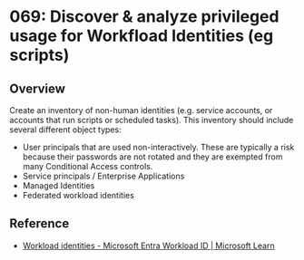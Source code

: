 # 069: Discover & analyze privileged usage for Workfload Identities (eg scripts)

## Overview

Create an inventory of non-human identities (e.g. service accounts, or accounts that run scripts or scheduled tasks). This inventory should include several different object types:

- User principals that are used non-interactively. These are typically a risk because their passwords are not rotated and they are exempted from many Conditional Access controls.
- Service principals / Enterprise Applications
- Managed Identities
- Federated workload identities

## Reference

* [Workload identities - Microsoft Entra Workload ID | Microsoft Learn](https://learn.microsoft.com/en-us/entra/workload-id/workload-identities-overview)

